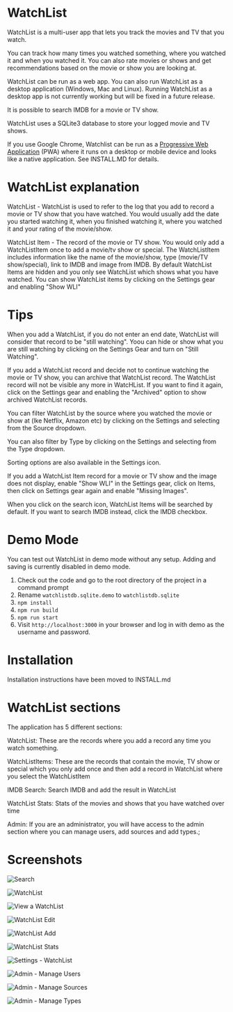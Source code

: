 # WatchList
WatchList is a multi-user app that lets you track the movies and TV that you watch.

You can track how many times you watched something, where you watched it and when you watched it. You can also rate movies or shows and get recommendations based on the movie or show you are looking at.

WatchList can be run as a web app. You can also run WatchList as a desktop application (Windows, Mac and Linux). Running WatchList as a desktop app is not currently working but will be fixed in a future release. 

It is possible to search IMDB for a movie or TV show.

WatchList uses a SQLite3 database to store your logged movie and TV shows.

If you use Google Chrome, Watchlist can be run as a [Progressive Web Application](https://developer.mozilla.org/en-US/docs/Web/Progressive_web_apps) (PWA) where it runs on a desktop or mobile device and looks like a native application. See INSTALL.MD for details.

# WatchList explanation

WatchList - WatchList is used to refer to the log that you add to record a movie or TV show that you have watched. You would usually add the date you started watching it, when you finished watching it, where you watched it and your rating of the movie/show.

WatchList Item - The record of the movie or TV show. You would only add a WatchListItem once to add a movie/tv show or special. The WatchListItem includes information like the name of the movie/show, type (movie/TV show/special), link to IMDB and image from IMDB. By default WatchList Items are hidden and you only see WatchList which shows what you have watched. You can show WatchList items by clicking on the Settings gear and enabling "Show WLI"

# Tips
When you add a WatchList, if you do not enter an end date, WatchList will consider that record to be "still watching". Yoou can hide or show what you are still watching by clicking on the Settings Gear and turn on "Still Watching".

If you add a WatchList record and decide not to continue watching the movie or TV show, you can archive that WatchList record. The WatchList record will not be visible any more in WatcHList. If you want to find it again, click on the Settings gear and enabling the "Archived" option to show archived WatchList records.

You can filter WatchList by the source where you watched the movie or show at (lke Netflix, Amazon etc) by clicking on the Settings and selecting from the Source dropdown.

You can also filter by Type by clicking on the Settings and selecting from the Type dropdown.

Sorting options are also available in the Settings icon.

If you add a WatchList Item record for a movie or TV show and the image does not display, enable "Show WLI" in the Settings gear, click on Items, then click on Settings gear again and enable "Missing Images".

When you click on the search icon, WatchList Items will be searched by default. If you want to search IMDB instead, click the IMDB checkbox.




# Demo Mode
You can test out WatchList in demo mode without any setup. Adding and saving is currently disabled in demo mode.

1. Check out the code and go to the root directory of the project in a command prompt
1. Rename `watchlistdb.sqlite.demo` to `watchlistdb.sqlite`
1. `npm install`
1. `npm run build`
1. `npm run start`
1. Visit `http://localhost:3000` in your browser and log in with demo as the username and password.

# Installation
Installation instructions have been moved to INSTALL.md

# WatchList sections
The application has 5 different sections:

WatchList: These are the records where you add a record any time you watch something.

WatchListItems: These are the records that contain the movie, TV show or special which you only add once and then add a record in WatchList where you select the WatchListItem

IMDB Search: Search IMDB and add the result in WatchList

WatchList Stats: Stats of the movies and shows that you have watched over time

Admin: If you are an administrator, you will have access to the admin section where you can manage users, add sources and add types.;


# Screenshots

![Search](https://github.com/SegiH/WatchList/blob/main/Web/screenshots/Search.jpg?raw=true)

![WatchList](https://github.com/SegiH/WatchList/blob/main/Web/screenshots/WatchList.jpg?raw=true)

![View a WatchList](https://github.com/SegiH/WatchList/blob/main/Web/screenshots/WatchList-ViewItem.jpg?raw=true)

![WatchList Edit](https://github.com/SegiH/WatchList/blob/main/Web/screenshots/WatchListItems-EditItem.jpg?raw=true)

![WatchList Add](https://github.com/SegiH/WatchList/blob/main/Web/screenshots/WatchList-AddItem.jpg?raw=true)

![WatchList Stats](https://github.com/SegiH/WatchList/blob/main/Web/screenshots/Stats.jpg?raw=true)

![Settings - WatchList](https://github.com/SegiH/WatchList/blob/main/Web/screenshots/Settings-WatchList.jpg?raw=true)

![Admin - Manage Users](https://github.com/SegiH/WatchList/blob/main/Web/screenshots/Admin-ManageUsers.jpg?raw=true)

![Admin - Manage Sources](https://github.com/SegiH/WatchList/blob/main/Web/screenshots/Admin-ManageSources.jpg?raw=true)

![Admin - Manage Types](https://github.com/SegiH/WatchList/blob/main/Web/screenshots/Admin-ManageTypes.jpg?raw=true)